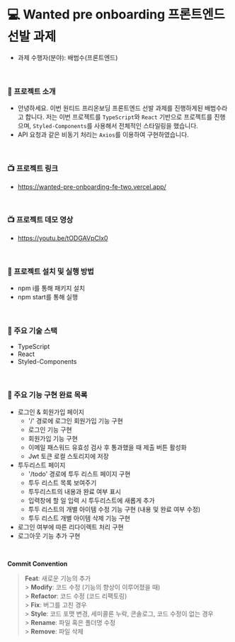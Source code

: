 # 💻 Wanted pre onboarding 프론트엔드 선발 과제

- 과제 수행자(분야): 배범수(프론트엔드)

<br />

### 📄 프로젝트 소개

- 안녕하세요. 이번 원티드 프리온보딩 프론트엔드 선발 과제를 진행하게된 배범수라고 합니다. 저는 이번 프로젝트를 `TypeScript`와 `React` 기반으로 프로젝트를 진행으며, `Styled-Components`를 사용해서 전체적인 스타일링을 했습니다.
- API 요청과 같은 비동기 처리는 `Axios`를 이용하여 구현하였습니다.

<br />

### 📺 프로젝트 링크

- https://wanted-pre-onboarding-fe-two.vercel.app/

<br />

### 📺 프로젝트 데모 영상

- https://youtu.be/tODGAVpCIx0

<br />

### 📄 프로젝트 설치 및 실행 방법

- npm i를 통해 패키지 설치
- npm start를 통해 실행

<br />

### 📄 주요 기술 스택

- TypeScript
- React
- Styled-Components

<br />

### 📄 주요 기능 구현 완료 목록

- 로그인 & 회원가입 페이지
  - '/' 경로에 로그인 회원가입 기능 구현
  - 로그인 기능 구현
  - 회원가입 기능 구현
  - 이메일 패스워드 유효성 검사 후 통과했을 때 제출 버튼 활성화
  - Jwt 토큰 로컬 스토리지에 저장
- 투두리스트 페이지
  - '/todo' 경로에 투두 리스트 페이지 구현
  - 투두 리스트 목록 보여주기
  - 투두리스트의 내용과 완료 여부 표시
  - 입력창에 할 일 입력 시 투두리스트에 새롭게 추가
  - 투두 리스트의 개별 아이템 수정 기능 구현 (내용 및 완료 여부 수정)
  - 투두 리스트 개별 아이템 삭제 기능 구현
- 로그인 여부에 따른 리다이렉트 처리 구현
- 로그아웃 기능 추가 구현

<br />

**Commit Convention**

> **Feat**: 새로운 기능의 추가 <br /> > **Modify**: 코드 수정 (기능의 향상이 이루어졌을 때) <br /> > **Refactor**: 코드 수정 (코드 리팩토링) <br /> > **Fix**: 버그를 고친 경우 <br /> > **Style**: 코드 포맷 변경, 세미콜론 누락, 콘솔로그, 코드 수정이 없는 경우 <br /> > **Rename**: 파일 혹은 폴더명 수정 <br /> > **Remove**: 파일 삭제
